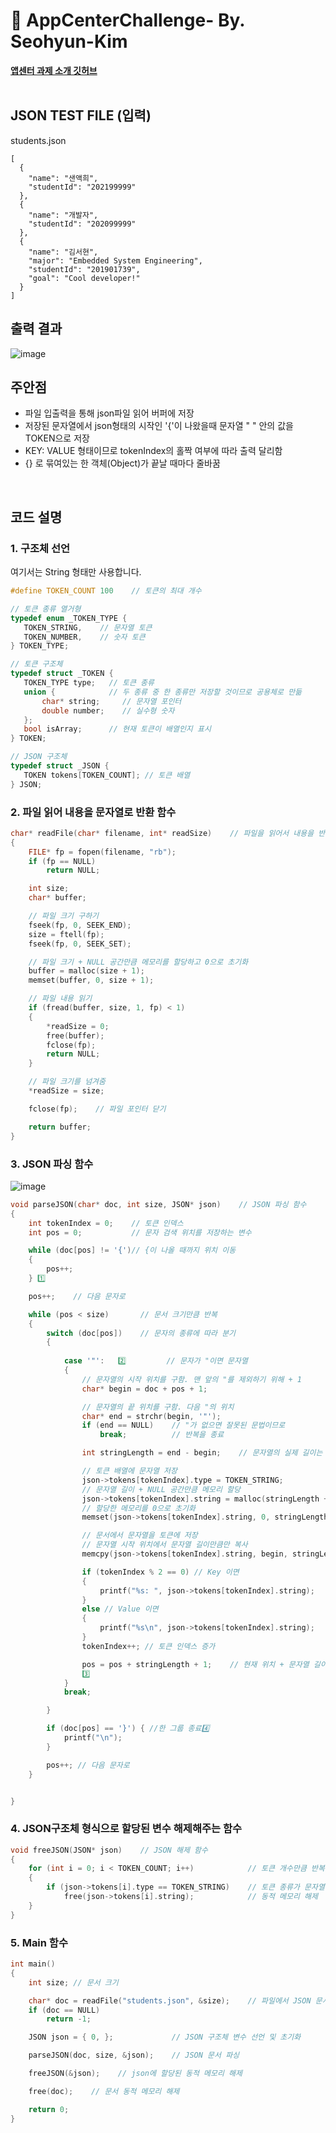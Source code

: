 # 💌 AppCenterChallenge- By. Seohyun-Kim  

[**앱센터 과제 소개 깃허브**](https://github.com/inu-appcenter/challenge-13-5)  
<br>  

## JSON TEST FILE (입력)  
students.json  
```
[
  {
    "name": "샌액희",
    "studentId": "202199999"
  },
  {
    "name": "개발자",
    "studentId": "202099999"
  },
  {
    "name": "김서현",
    "major": "Embedded System Engineering",
    "studentId": "201901739",
    "goal": "Cool developer!"
  }
]
```

## 출력 결과  

![image](https://user-images.githubusercontent.com/61939286/132104866-b59427f8-e7f4-47af-b174-8e9781bc5f43.png)


## 주안점   

* 파일 입출력을 통해 json파일 읽어 버퍼에 저장
* 저장된 문자열에서 json형태의 시작인 '{'이 나왔을때 문자열 " " 안의 값을 TOKEN으로 저장
* KEY: VALUE 형태이므로 tokenIndex의 홀짝 여부에 따라 출력 달리함
* {} 로 묶여있는 한 객체(Object)가 끝날 때마다 줄바꿈

<br>  


## 코드 설명  
 ### 1. 구조체 선언  
 여기서는 String 형태만 사용합니다.
 ```c
 #define TOKEN_COUNT 100    // 토큰의 최대 개수
 
 // 토큰 종류 열거형
typedef enum _TOKEN_TYPE {
	TOKEN_STRING,    // 문자열 토큰
	TOKEN_NUMBER,    // 숫자 토큰
} TOKEN_TYPE;

// 토큰 구조체
typedef struct _TOKEN {
	TOKEN_TYPE type;   // 토큰 종류
	union {            // 두 종류 중 한 종류만 저장할 것이므로 공용체로 만듦
		char* string;     // 문자열 포인터
		double number;    // 실수형 숫자
	};
	bool isArray;      // 현재 토큰이 배열인지 표시
} TOKEN;

// JSON 구조체
typedef struct _JSON {
	TOKEN tokens[TOKEN_COUNT]; // 토큰 배열
} JSON;
```  

### 2. 파일 읽어 내용을 문자열로 반환 함수  
```c
char* readFile(char* filename, int* readSize)    // 파일을 읽어서 내용을 반환하는 함수
{
	FILE* fp = fopen(filename, "rb");
	if (fp == NULL)
		return NULL;

	int size;
	char* buffer;

	// 파일 크기 구하기
	fseek(fp, 0, SEEK_END);
	size = ftell(fp);
	fseek(fp, 0, SEEK_SET);

	// 파일 크기 + NULL 공간만큼 메모리를 할당하고 0으로 초기화
	buffer = malloc(size + 1);
	memset(buffer, 0, size + 1);

	// 파일 내용 읽기
	if (fread(buffer, size, 1, fp) < 1)
	{
		*readSize = 0;
		free(buffer);
		fclose(fp);
		return NULL;
	}

	// 파일 크기를 넘겨줌
	*readSize = size;

	fclose(fp);    // 파일 포인터 닫기

	return buffer;
}
```  

### 3. JSON 파싱 함수  

![image](https://user-images.githubusercontent.com/61939286/132105507-697646b7-7e43-46d2-b671-7f528cd63de7.png)

```c
void parseJSON(char* doc, int size, JSON* json)    // JSON 파싱 함수
{
	int tokenIndex = 0;    // 토큰 인덱스
	int pos = 0;           // 문자 검색 위치를 저장하는 변수

	while (doc[pos] != '{')// {이 나올 때까지 위치 이동
	{
		pos++;
	} 1️⃣

	pos++;    // 다음 문자로

	while (pos < size)       // 문서 크기만큼 반복
	{
		switch (doc[pos])    // 문자의 종류에 따라 분기
		{
			
			case '"':   2️⃣         // 문자가 "이면 문자열
			{
				// 문자열의 시작 위치를 구함. 맨 앞의 "를 제외하기 위해 + 1
				char* begin = doc + pos + 1;

				// 문자열의 끝 위치를 구함. 다음 "의 위치
				char* end = strchr(begin, '"');
				if (end == NULL)    // "가 없으면 잘못된 문법이므로 
					break;          // 반복을 종료

				int stringLength = end - begin;    // 문자열의 실제 길이는 끝 위치 - 시작 위치

				// 토큰 배열에 문자열 저장
				json->tokens[tokenIndex].type = TOKEN_STRING;
				// 문자열 길이 + NULL 공간만큼 메모리 할당
				json->tokens[tokenIndex].string = malloc(stringLength + 1);
				// 할당한 메모리를 0으로 초기화
				memset(json->tokens[tokenIndex].string, 0, stringLength + 1);

				// 문서에서 문자열을 토큰에 저장
				// 문자열 시작 위치에서 문자열 길이만큼만 복사
				memcpy(json->tokens[tokenIndex].string, begin, stringLength);

				if (tokenIndex % 2 == 0) // Key 이면
				{
					printf("%s: ", json->tokens[tokenIndex].string);
				}
				else // Value 이면
				{
					printf("%s\n", json->tokens[tokenIndex].string);
				}				
				tokenIndex++; // 토큰 인덱스 증가

				pos = pos + stringLength + 1;    // 현재 위치 + 문자열 길이 + "(+ 1)
				3️⃣
			}
			break;

		}

		if (doc[pos] == '}') { //한 그룹 종료4️⃣
			printf("\n");
		}

		pos++; // 다음 문자로
	}


}
```  

### 4. JSON구조체 형식으로 할당된 변수 해제해주는 함수  
```c
void freeJSON(JSON* json)    // JSON 해제 함수
{
	for (int i = 0; i < TOKEN_COUNT; i++)            // 토큰 개수만큼 반복
	{
		if (json->tokens[i].type == TOKEN_STRING)    // 토큰 종류가 문자열이면
			free(json->tokens[i].string);            // 동적 메모리 해제
	}
}
```  

### 5. Main 함수  
```c
int main()
{
	int size; // 문서 크기

	char* doc = readFile("students.json", &size);    // 파일에서 JSON 문서를 읽음, 문서 크기를 구함
	if (doc == NULL)
		return -1;

	JSON json = { 0, };             // JSON 구조체 변수 선언 및 초기화

	parseJSON(doc, size, &json);    // JSON 문서 파싱

	freeJSON(&json);    // json에 할당된 동적 메모리 해제

	free(doc);    // 문서 동적 메모리 해제

	return 0;
}
```

